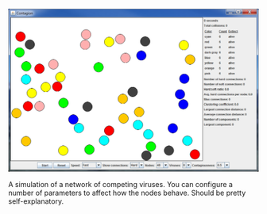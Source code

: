 ![Screenshot](https://github.com/IceCreamYou/ViralSpread/raw/master/ViralSpread.png)

A simulation of a network of competing viruses. You can configure a number of
parameters to affect how the nodes behave. Should be pretty self-explanatory.